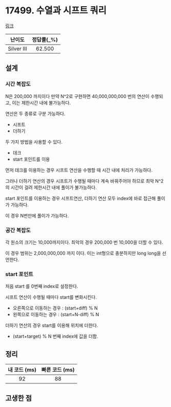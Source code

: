 # 17499. 수열과 시프트 쿼리

[링크](https://www.acmicpc.net/problem/17499)

|   난이도   | 정답률(\_%) |
| :--------: | :---------: |
| Silver III |   62.500    |

## 설계

### 시간 복잡도

N은 200,000 까지이다 만약 N^2로 구현하면 40,000,000,000‬ 번의 연산이 수행되고, 이는 제한시간 내에 불가능하다.

연산은 두 종류로 구분 가능하다.

- 시프트
- 더하기

두 가지 방법을 사용할 수 있다.

- 데크
- start 포인트를 이용

먼저 데크를 이용하는 경우 시프트 연산을 수행할 때 시간 내에 처리가 가능하다.

그러나 더하기 연산의 경우 시프트가 수행될 때마다 계속 바꿔주어야 하므로 최악 N^2의 시간이 걸려 제한시간 내에 풀이가 불가능하다.

start 포인트를 이용하는 경우 시프트연산, 더하기 연산 모두 index에 바로 접근해 풀이가 가능하다.

이 경우 N번만에 풀이가 가능하다.

### 공간 복잡도

각 원소의 크기는 10,000까지이다. 최악의 경우 200,000 번 10,000을 더할 수 있다.

이 경우 범위는 2,000,000,000‬ 까지 이다. 이는 int형으로 충분하지만 long long을 선언한다.

### start 포인트

처음 start 를 0번째 index로 설정한다.

시프트 연산이 수행될 때마다 start를 변화시킨다.

- 오른쪽으로 이동하는 경우 : (start+diff) % N
- 왼쪽으로 이동하는 경우 : (start+N-diff) % N

더하기 연산의 경우 start를 이용해 위치에 더한다.

- (start+target) % N 번째 index에 값을 더함.

## 정리

| 내 코드 (ms) | 빠른 코드 (ms) |
| :----------: | :------------: |
|      92      |       88       |

## 고생한 점
